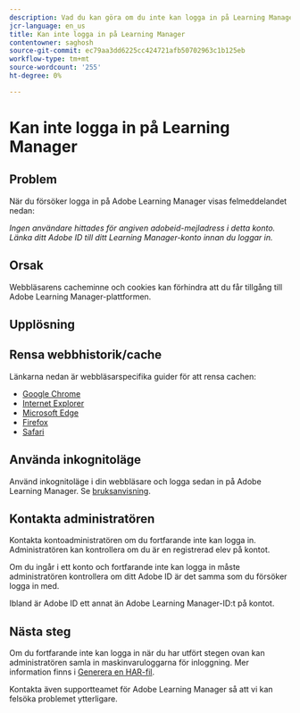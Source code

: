 ```yaml
---
description: Vad du kan göra om du inte kan logga in på Learning Manager.
jcr-language: en_us
title: Kan inte logga in på Learning Manager
contentowner: saghosh
source-git-commit: ec79aa3dd6225cc424721afb50702963c1b125eb
workflow-type: tm+mt
source-wordcount: '255'
ht-degree: 0%

---
```




# Kan inte logga in på Learning Manager

## Problem

När du försöker logga in på Adobe Learning Manager visas felmeddelandet nedan:

*Ingen användare hittades för angiven adobeid-mejladress i detta konto. Länka ditt Adobe ID till ditt Learning Manager-konto innan du loggar in.*

<!--![](assets/prime-error-message.png)-->

## Orsak

Webbläsarens cacheminne och cookies kan förhindra att du får tillgång till Adobe Learning Manager-plattformen.

## Upplösning

## Rensa webbhistorik/cache

Länkarna nedan är webbläsarspecifika guider för att rensa cachen:

* [Google Chrome](https://support.google.com/accounts/answer/32050?co=GENIE.Platform%3DDesktop&amp;hl=en)
* [Internet Explorer](https://kb.wisc.edu/page.php?id=1514)
* [Microsoft Edge](https://www.bitdefender.com/support/how-to-clear-the-cache-and-cookies%C2%A0in-microsoft-edge-1914.html)
* [Firefox](https://kb.iu.edu/d/ahic)
* [Safari](https://oit.colorado.edu/tutorial/clear-web-browser-cache-safari-6)

## Använda inkognitoläge

Använd inkognitoläge i din webbläsare och logga sedan in på Adobe Learning Manager. Se [bruksanvisning](https://support.google.com/chrome/answer/95464?co=GENIE.Platform%3DDesktop&amp;hl=en&amp;oco=0).

## Kontakta administratören

Kontakta kontoadministratören om du fortfarande inte kan logga in. Administratören kan kontrollera om du är en registrerad elev på kontot.

Om du ingår i ett konto och fortfarande inte kan logga in måste administratören kontrollera om ditt Adobe ID är det samma som du försöker logga in med.

Ibland är Adobe ID ett annat än Adobe Learning Manager-ID:t på kontot.

## Nästa steg

Om du fortfarande inte kan logga in när du har utfört stegen ovan kan administratören samla in maskinvaruloggarna för inloggning. Mer information finns i [Generera en HAR-fil](/help/migrated/kb/generate-har-file.md).

Kontakta även supportteamet för Adobe Learning Manager så att vi kan felsöka problemet ytterligare.
